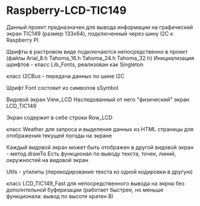 Raspberry-LCD-TIC149
====================
Данный проект предназначен для вывода информации на графический экран TIC149 (размер 133х64), подключенный через шину I2C к Raspberry PI

Шрифты в растровом виде подключаются непосредственно в проект (файлы Arial_8.h Tahoma_16.h Tahoma_24.h Tahoma_32.h)
Инициализация шрифтов - класс Lib_Fonts, реализован как Singleton

класс I2CBus - передача данных по шине I2C

Шрифт Font состояит из символов sSymbol

Видовой экран View_LCD
Наследованный от него "физический" экран LCD_TIC149

Экран содержит в себе строки Row_LCD

класс Weather для запроса и выделения данных из HTML страницы для отображения текущей погоды на экране

Каждый видовой экран может быть отображен в другой видовой экран - метод drawTo
Есть функционал по выводу текста, точек, линий, окружностей на видовой экран

Utils - утилиты (перекодирование текста из одной кодировки в другую)

класс LCD_TIC149_Fast для непосредственного вывода на экрна без дополнтельной буферизации (работает быстрее, но меньше функционала: вывод по высоте кратен 8)
